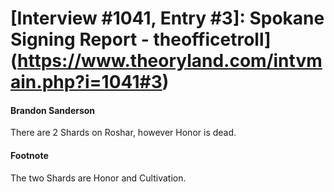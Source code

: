 # [Interview #1041, Entry #3]: Spokane Signing Report - theofficetroll](https://www.theoryland.com/intvmain.php?i=1041#3)

#### Brandon Sanderson

There are 2 Shards on Roshar, however Honor is dead.

#### Footnote

The two Shards are Honor and Cultivation.

